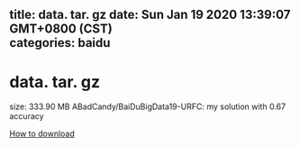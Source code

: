 
title: data. tar. gz
date: Sun Jan 19 2020 13:39:07 GMT+0800 (CST)    
categories: baidu
---

# data. tar. gz
size: 333.90 MB
 ABadCandy/BaiDuBigData19-URFC: my solution with 0.67 accuracy
 

[How to download](https://bpcam.bemobtrk.com/go/2ceec3aa-1ca2-46d6-b9ff-aaa5c184517c?jno=988)